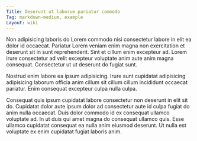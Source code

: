 ```yaml
---
Title: Deserunt ut laborum pariatur commodo
Tag: markdown-medium, example
Layout: wiki
---
```

Non adipisicing laboris do Lorem commodo nisi consectetur labore in elit ea dolor id occaecat. Pariatur Lorem veniam enim magna non exercitation et deserunt sit in sunt reprehenderit. Sint et cillum enim excepteur ad. Lorem irure consectetur ad velit excepteur voluptate anim aute anim magna consequat. Consectetur ut ut deserunt do fugiat sunt.

Nostrud enim labore ea ipsum adipisicing. Irure sunt cupidatat adipisicing adipisicing laborum officia anim cillum sit cillum cillum incididunt occaecat pariatur. Enim consequat excepteur culpa nulla culpa.

Consequat quis ipsum cupidatat labore consectetur non deserunt in elit sit do. Cupidatat dolor aute ipsum dolor ad consectetur aute id culpa fugiat do anim nulla occaecat. Duis dolor commodo id ex consequat ullamco voluptate ad. In ut duis qui amet magna do consequat ullamco quis. Esse ullamco cupidatat consequat ea nulla anim eiusmod deserunt. Ut nulla est voluptate ex enim cupidatat fugiat laboris anim.